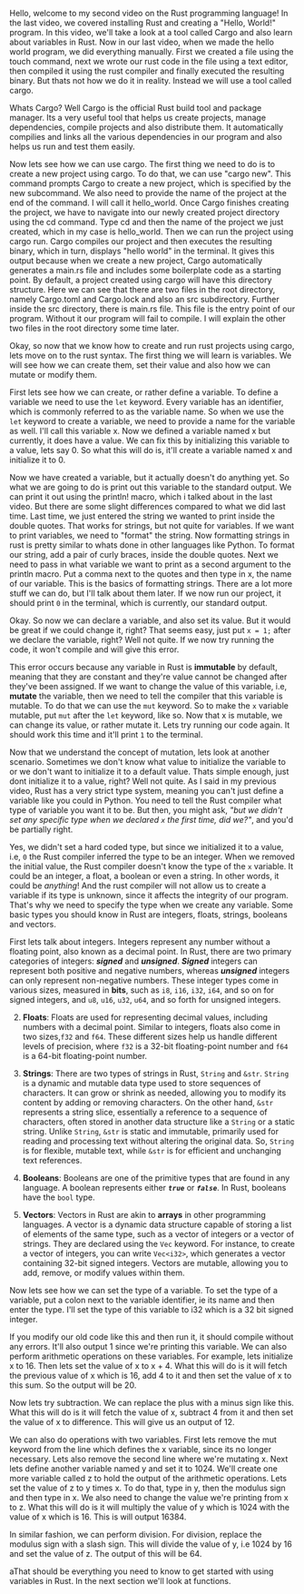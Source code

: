 Hello, welcome to my second video on the Rust programming language! In the last video, we covered installing Rust and creating a "Hello, World!" program. In this video, we'll take a look at a tool called Cargo and also learn about variables in Rust. Now in our last video, when we made the hello world program, we did everything manually. First we created a file using the touch command, next we wrote our rust code in the file using a text editor, then compiled it using the rust compiler and finally executed the resulting binary. But thats not how we do it in reality. Instead we will use a tool called cargo.

Whats Cargo? Well Cargo is the official Rust build tool and package manager. Its a very useful tool that helps us create projects, manage dependencies, compile projects and also distribute them. It automatically compilies and links all the various dependencies in our program and also helps us run and test them easily.

Now lets see how we can use cargo. The first thing we need to do is to create a new project using cargo. To do that, we can use "cargo new". This command prompts Cargo to create a new project, which is specified by the new subcommand. We also need to provide the name of the project at the end of the command. I will call it hello_world. Once Cargo finishes creating the project, we have to navigate into our newly created project directory using the cd command. Type cd and then the name of the project we just created, which in my case is hello_world. Then we can run the project using cargo run. Cargo compiles our project and then executes the resulting binary, which in turn, displays "hello world" in the terminal. It gives this output because when we create a new project, Cargo automatically generates a main.rs file and includes some boilerplate code as a starting point. By default, a project created using cargo will have this directory structure. Here we can see that there are two files in the root directory, namely Cargo.toml and Cargo.lock and also an src subdirectory. Further inside the src directory, there is main.rs file. This file is the entry point of our program. Without it our program will fail to compile. I will explain the other two files in the root directory some time later.

Okay, so now that we know how to create and run rust projects using cargo, lets move on to the rust syntax. The first thing we will learn is variables. We will see how we can create them, set their value and also how we can mutate or modify them.

First lets see how we can create, or rather define a variable. To define a variable we need to use the `let` keyword. Every variable has an identifier, which is commonly referred to as the variable name. So when we use the `let` keyword to create a variable, we need to provide a name for the variable as well. I'll call this variable x. Now we defined a variable named x but currently, it does have a value. We can fix this by initializing this variable to a value, lets say 0. So what this will do is, it'll create a variable named x and initialize it to 0.

Now we have created a variable, but it actually doesn't do anything yet. So what we are going to do is print out this variable to the standard output. We can print it out using the println! macro, which i talked about in the last video. But there are some slight differences compared to what we did last time. Last time, we just entered the string we wanted to print inside the double quotes. That works for strings, but not quite for variables. If we want to print variables, we need to "format" the string. Now formatting strings in rust is pretty similar to whats done in other languages like Python. To format our string, add a pair of curly braces, inside the double quotes. Next we need to pass in what variable we want to print as a second argument to the println macro. Put a comma next to the quotes and then type in x, the name of our variable. This is the basics of formatting strings. There are a lot more stuff we can do, but I'll talk about them later. If we now run our project, it should print `0` in the terminal, which is currently, our standard output. 

Okay. So now we can declare a variable, and also set its value. But it would be great if we could change it, right? That seems easy, just put `x = 1;` after we declare the variable, right? Well not quite. If we now try running the code, it won't compile and will give this error.

This error occurs because any variable in Rust is **immutable** by default, meaning that they are constant and they're value cannot be changed after they've been assigned. If we want to change the value of this variable, i.e, **mutate** the variable, then we need to tell the compiler that this variable is mutable. To do that we can use the `mut` keyword. So to make the `x` variable mutable, put `mut` after the `let` keyword, like so. Now that x is mutable, we can change its value, or rather mutate it. Lets try running our code again. It should work this time and it'll print `1` to the terminal.

Now that we understand the concept of mutation, lets look at another scenario. Sometimes we don't know what value to initialize the variable to or we don't want to initialize it to a default value. Thats simple enough, just dont initialize it to a value, right? Well not quite. As I said in my previous video, Rust has a very strict type system, meaning you can't just define a variable like you could in Python. You need to tell the Rust compiler what type of variable you want it to be. But then, you might ask, *"but we didn't set any specific type when we declared `x` the first time, did we?"*, and you'd be partially right. 

Yes, we didn't set a hard coded type, but since we initialized it to a value, i.e, `0` the Rust compiler inferred the type to be an integer. When we removed the initial value, the Rust compiler doesn't know the type of the `x` variable. It could be an integer, a float, a boolean or even a string. In other words, it could be *anything*! And the rust compiler will not allow us to create a variable if its type is unknown, since it affects the integrity of our program. That's why we need to specify the type when we create any variable. Some basic types you should know in Rust are integers, floats, strings, booleans and vectors.

First lets talk about integers. Integers represent any number without a floating point, also known as a decimal point. In Rust, there are two primary categories of integers: ***signed*** and ***unsigned***. ***Signed*** integers can represent both positive and negative numbers, whereas ***unsigned*** integers can only represent non-negative  numbers. These integer types come in various sizes, measured in **bits**, such as `i8`, `i16`, `i32`, `i64`, and so on for signed integers, and `u8`, `u16`, `u32`, `u64`, and so forth for unsigned integers.

2. **Floats**: Floats are used for representing decimal values, including numbers with a decimal point. Similar to integers, floats also come in two sizes,`f32` and `f64`. These different sizes help us handle different levels of precision, where `f32` is a 32-bit floating-point number and `f64` is a 64-bit floating-point number.

3. **Strings**: There are two types of strings in Rust, `String` and `&str`. `String` is a dynamic and mutable data type used to store sequences of characters. It can grow or shrink as needed, allowing you to modify its content by adding or removing characters. On the other hand, `&str` represents a string slice, essentially a reference to a sequence of characters, often stored in another data structure like a `String` or a static string. Unlike `String`, `&str` is static and immutable, primarily used for reading and processing text without altering the original data. So, `String` is for flexible, mutable text, while `&str` is for efficient and unchanging text references.

4. **Booleans**: Booleans are one of the primitive types that are found in any language. A boolean represents either ***`true`*** or ***`false`***. In Rust, booleans have the `bool` type.

5. **Vectors**: Vectors in Rust are akin to **arrays** in other programming languages. A vector is a dynamic data structure capable of storing a list of elements of the same type, such as a vector of integers or a vector of strings. They are declared using the `Vec` keyword. For instance, to create a vector of integers, you can write `Vec<i32>`, which generates a vector containing 32-bit signed integers. Vectors are mutable, allowing you to add, remove, or modify values within them.
 

Now lets see how we can set the type of a variable. To set the type of a variable, put a colon next to the variable identifier, ie its name and then enter the type. I'll set the type of this variable to i32 which is a 32 bit signed integer.

If you modify our old code like this and then run it, it should compile without any errors. It'll also output 1 since we're printing this variable. We can also perform arithmetic operations on these variables. For example, lets initialize x to 16. Then lets set the value of x to x + 4. What this will do is it will fetch the previous value of x which is 16, add 4 to it and then set the value of x to this sum. So the output will be 20.

Now lets try subtraction. We can replace the plus with a minus sign like this. What this will do is it will fetch the value of x, subtract 4 from it and then set the value of x to difference. This will give us an output of 12.

We can also do operations with two variables. First lets remove the mut keyword from the line which defines the x variable, since its no longer necessary. Lets also remove the second line where we're mutating x.   Next lets define another variable named y and set it to 1024. We'll create one more variable called z to hold the output of the arithmetic operations. Lets set the value of z to y times x. To do that, type in y, then the modulus sign and then type in x. We also need to change the value we're printing from x to z. What this will do is it will multiply the value of y which is 1024 with the value of x which is 16. This is will output 16384.

In similar fashion, we can perform division. For division, replace the modulus sign with a slash sign. This will divide the value of y, i.e 1024 by 16 and set the value of z. The output of this will be 64.

aThat should be everything you need to know to get started with using variables in Rust. In the next section we'll look at functions.